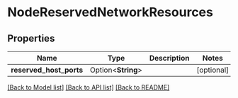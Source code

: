# NodeReservedNetworkResources

## Properties

Name | Type | Description | Notes
------------ | ------------- | ------------- | -------------
**reserved_host_ports** | Option<**String**> |  | [optional]

[[Back to Model list]](../README.md#documentation-for-models) [[Back to API list]](../README.md#documentation-for-api-endpoints) [[Back to README]](../README.md)


